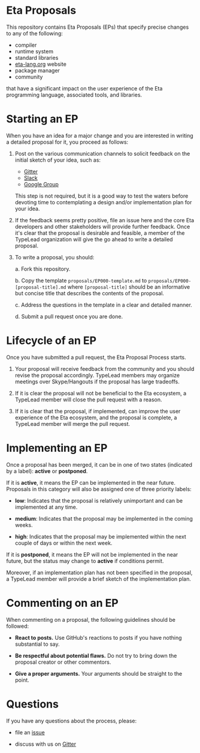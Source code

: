 # Eta Proposals

This repository contains Eta Proposals (EPs) that specify precise changes to any
of the following:

- compiler
- runtime system
- standard libraries
- [eta-lang.org](http://eta-lang.org) website
- package manager
- community

that have a significant impact on the user experience of the Eta programming 
language, associated tools, and libraries.

# Starting an EP

When you have an idea for a major change and you are interested in writing a
detailed proposal for it, you proceed as follows:

1. Post on the various communication channels to solicit feedback on the initial
   sketch of your idea, such as:

   - [Gitter](https://gitter.im/typelead/eta)
   - [Slack](https://www.hamsterpad.com/chat/eta-lang)
   - [Google Group](https://groups.google.com/forum/#!forum/eta-discuss)
   
   This step is not required, but it is a good way to test the waters before 
   devoting time to contemplating a design and/or implementation plan for your 
   idea.

2. If the feedback seems pretty positive, file an issue here and the core Eta
   developers and other stakeholders will provide further feedback. Once it's clear
   that the proposal is desirable and feasible, a member of the TypeLead 
   organization will give the go ahead to write a detailed proposal. 
   
3. To write a proposal, you should:
    
   a. Fork this repository.

   b. Copy the template `proposals/EP000-template.md` to 
      `proposals/EP000-[proposal-title].md` where `[proposal-title]` should be an
      informative but concise title that describes the contents of the proposal.

   c. Address the questions in the template in a clear and detailed manner.

   d. Submit a pull request once you are done.

# Lifecycle of an EP

Once you have submitted a pull request, the Eta Proposal Process starts.

1. Your proposal will receive feedback from the community and you should revise the
   proposal accordingly. TypeLead members may organize meetings over Skype/Hangouts
   if the proposal has large tradeoffs.
  
2. If it is clear the proposal will not be beneficial to the Eta ecosystem, a 
   TypeLead member will close the pull request with a reason.
   
3. If it is clear that the proposal, if implemented, can improve the user 
   experience of the Eta ecosystem, and the proposal is complete, a TypeLead 
   member will merge the pull request.
   
# Implementing an EP

Once a proposal has been merged, it can be in one of two states (indicated by a 
label): **active** or **postponed**.

If it is **active**, it means the EP can be implemented in the near future. 
Proposals in this category will also be assigned one of three priority labels:

- **low**: Indicates that the proposal is relatively unimportant and can be
  implemented at any time.

- **medium**: Indicates that the proposal may be implemented in the coming weeks.

- **high**: Indicates that the proposal may be implemented within the next couple 
  of days or within the next week.

If it is **postponed**, it means the EP will not be implemented in the near future,
but the status may change to **active** if conditions permit.

Moreover, if an implementation plan has not been specified in the proposal, a 
TypeLead member will provide a brief sketch of the implementation plan.

# Commenting on an EP

When commenting on a proposal, the following guidelines should be followed:

- **React to posts.** Use GitHub's reactions to posts if you have nothing 
  substantial to say.

- **Be respectful about potential flaws.** Do not try to bring down the proposal
  creator or other commentors. 

- **Give a proper arguments.** Your arguments should be straight to the point.

# Questions

If you have any questions about the process, please:

- file an [issue](https://github.com/typelead/eta-proposals/issues/new)

- discuss with us on [Gitter](https://gitter.im/typelead/eta) 
